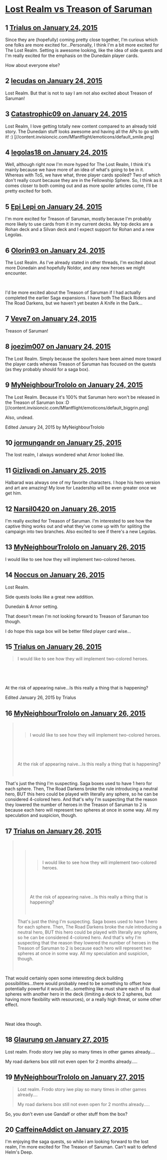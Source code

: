 # [Lost Realm vs Treason of Saruman](https://community.fantasyflightgames.com/topic/132936-lost-realm-vs-treason-of-saruman/)

## 1 [Trialus on January 24, 2015](https://community.fantasyflightgames.com/topic/132936-lost-realm-vs-treason-of-saruman/?do=findComment&comment=1419717)

Since they are (hopefully) coming pretty close together, I'm curious which one folks are more excited for...Personally, I think I'm a bit more excited for The Lost Realm. Setting is awesome looking, like the idea of side quests and I'm really excited for the emphasis on the Dunedain player cards.

How about everyone else?

## 2 [lecudas on January 24, 2015](https://community.fantasyflightgames.com/topic/132936-lost-realm-vs-treason-of-saruman/?do=findComment&comment=1419745)

Lost Realm. But that is not to say I am not also excited about Treason of Saruman!

## 3 [Catastrophic09 on January 24, 2015](https://community.fantasyflightgames.com/topic/132936-lost-realm-vs-treason-of-saruman/?do=findComment&comment=1419782)

Lost Realm, I love getting totally new content compared to an already told story. The Dunedain stuff looks awesome and having all the APs to go with it! :) [//content.invisioncic.com/Mfantflight/emoticons/default_smile.png]

## 4 [legolas18 on January 24, 2015](https://community.fantasyflightgames.com/topic/132936-lost-realm-vs-treason-of-saruman/?do=findComment&comment=1419789)

Well, although right now I'm more hyped for The Lost Realm, I think it's mainly because we have more of an idea of what's going to be in it. Whereas with ToS, we have what, three player cards spoiled? Two of which don't really count because they are in the Fellowship Sphere. So, I think as it comes closer to both coming out and as more spoiler articles come, I'll be pretty excited for both.

## 5 [Epi Lepi on January 24, 2015](https://community.fantasyflightgames.com/topic/132936-lost-realm-vs-treason-of-saruman/?do=findComment&comment=1419792)

I'm more excited for Treason of Saruman, mostly because I'm probably more likely to use cards from it in my current decks. My top decks are a Rohan deck and a Silvan deck and I expect support for Rohan and a new Legolas.

## 6 [Olorin93 on January 24, 2015](https://community.fantasyflightgames.com/topic/132936-lost-realm-vs-treason-of-saruman/?do=findComment&comment=1419816)

The Lost Realm. As I've already stated in other threads, I'm excited about more Dúnedain and hopefully Noldor, and any new heroes we might encounter. 

 

I'd be more excited about the Treason of Saruman if I had actually completed the earlier Saga expansions. I have both The Black Riders and The Road Darkens, but we haven't yet beaten A Knife in the Dark...

## 7 [Veve7 on January 24, 2015](https://community.fantasyflightgames.com/topic/132936-lost-realm-vs-treason-of-saruman/?do=findComment&comment=1419946)

Treason of Saruman!

## 8 [joezim007 on January 24, 2015](https://community.fantasyflightgames.com/topic/132936-lost-realm-vs-treason-of-saruman/?do=findComment&comment=1420224)

The Lost Realm. Simply because the spoilers have been aimed more toward the player cards whereas Treason of Saruman has focused on the quests (as they probably should for a saga box).

## 9 [MyNeighbourTrololo on January 24, 2015](https://community.fantasyflightgames.com/topic/132936-lost-realm-vs-treason-of-saruman/?do=findComment&comment=1420242)

The Lost Realm. Because it's 100% that Saruman hero won't be released in the Treason of Saruman box :D [//content.invisioncic.com/Mfantflight/emoticons/default_biggrin.png]

Also, undead.

Edited January 24, 2015 by MyNeighbourTrololo

## 10 [jormungandr on January 25, 2015](https://community.fantasyflightgames.com/topic/132936-lost-realm-vs-treason-of-saruman/?do=findComment&comment=1420910)

The lost realm, I always wondered what Arnor looked like.

## 11 [Gizlivadi on January 25, 2015](https://community.fantasyflightgames.com/topic/132936-lost-realm-vs-treason-of-saruman/?do=findComment&comment=1421062)

Halbarad was always one of my favorite characters. I hope his hero version and art are amazing! My love for Leadership will be even greater once we get him.

## 12 [Narsil0420 on January 26, 2015](https://community.fantasyflightgames.com/topic/132936-lost-realm-vs-treason-of-saruman/?do=findComment&comment=1421755)

I'm really excited for Treason of Saruman. I'm interested to see how the captive thing works out and what they've come up with for spliting the campaign into two branches. Also excited to see if there's a new Legolas.

## 13 [MyNeighbourTrololo on January 26, 2015](https://community.fantasyflightgames.com/topic/132936-lost-realm-vs-treason-of-saruman/?do=findComment&comment=1421930)

I would like to see how they will implement two-colored heroes.

## 14 [Noccus on January 26, 2015](https://community.fantasyflightgames.com/topic/132936-lost-realm-vs-treason-of-saruman/?do=findComment&comment=1422144)

Lost Realm.

Side quests looks like a great new addition.

Dunedain & Arnor setting.

That doesn't mean I'm not looking forward to Treason of Saruman too though.

I do hope this saga box will be better filled player card wise...

## 15 [Trialus on January 26, 2015](https://community.fantasyflightgames.com/topic/132936-lost-realm-vs-treason-of-saruman/?do=findComment&comment=1422410)

> I would like to see how they will implement two-colored heroes.

 

 

At the risk of appearing naive...Is this really a thing that is happening?

Edited January 26, 2015 by Trialus

## 16 [MyNeighbourTrololo on January 26, 2015](https://community.fantasyflightgames.com/topic/132936-lost-realm-vs-treason-of-saruman/?do=findComment&comment=1422493)

>  
> 
> > I would like to see how they will implement two-colored heroes.
> 
>  
> 
>  
> 
> At the risk of appearing naive...Is this really a thing that is happening?
> 
>  

That's just the thing I'm suspecting. Saga boxes used to have 1 hero for each sphere. Then, The Road Darkens broke the rule introducing a neutral hero, BUT this hero could be played with literally any sphere, so he can be considered 4-colored hero. And that's why I'm suspecting that the reason they lowered the number of heroes in the Treason of Saruman to 2 is because each hero will represent two spheres at once in some way. All my speculation and suspicion, though.

## 17 [Trialus on January 26, 2015](https://community.fantasyflightgames.com/topic/132936-lost-realm-vs-treason-of-saruman/?do=findComment&comment=1422672)

>  
> 
> >  
> > 
> > > I would like to see how they will implement two-colored heroes.
> > 
> >  
> > 
> >  
> > 
> > At the risk of appearing naive...Is this really a thing that is happening?
> > 
> >  
> 
> That's just the thing I'm suspecting. Saga boxes used to have 1 hero for each sphere. Then, The Road Darkens broke the rule introducing a neutral hero, BUT this hero could be played with literally any sphere, so he can be considered 4-colored hero. And that's why I'm suspecting that the reason they lowered the number of heroes in the Treason of Saruman to 2 is because each hero will represent two spheres at once in some way. All my speculation and suspicion, though.
> 
>  

That would certainly open some interesting deck building possibilities...there would probably need to be something to offset how potentially powerful it would be...something like must share each of its dual spheres with another hero in the deck (limiting a deck to 2 spheres, but having more flexibility with resources), or a really high threat, or some other effect.  

 

Neat idea though.

## 18 [Glaurung on January 27, 2015](https://community.fantasyflightgames.com/topic/132936-lost-realm-vs-treason-of-saruman/?do=findComment&comment=1422975)

Lost realm. Frodo story iwe play so many times in other games already….

My road darkens box still not even open for 2 months already…..

## 19 [MyNeighbourTrololo on January 27, 2015](https://community.fantasyflightgames.com/topic/132936-lost-realm-vs-treason-of-saruman/?do=findComment&comment=1423281)

> Lost realm. Frodo story iwe play so many times in other games already….
> 
> My road darkens box still not even open for 2 months already…..

So, you don't even use Gandalf or other stuff from the box?

## 20 [CaffeineAddict on January 27, 2015](https://community.fantasyflightgames.com/topic/132936-lost-realm-vs-treason-of-saruman/?do=findComment&comment=1423867)

I'm enjoying the saga quests, so while i am looking forward to the lost realm, I'm more excited for The Treason of Saruman. Can't wait to defend Helm's Deep.

